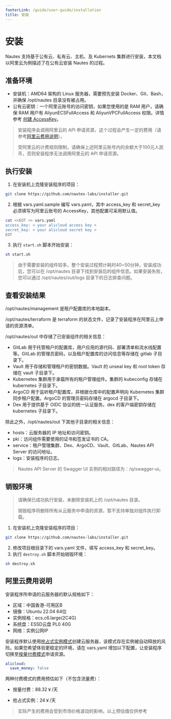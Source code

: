```yaml
---
footerLink: /guide/user-guide/installation
title: 安装
---
```

# 安装
Nautes 支持基于公有云、私有云、主机、及 Kubernets 集群进行安装，本文档以阿里云为例描述了在公有云安装 Nautes 的过程。

## 准备环境
- 安装机：AMD64 架构的 Linux 服务器，需要预先安装 Docker、Git、Bash，并确保 /opt/nautes 目录没有被占用。
- 公有云密钥：一个阿里云账号的访问密钥，如果您使用的是 RAM 用户，请确保 RAM 用户有 AliyunECSFullAccess 和 AliyunVPCFullAccess 权限。详情参考 [创建 AccessKey](https://help.aliyun.com/document_detail/116401.html)。

> 安装程序会调用阿里云的 API 申请资源，这个过程会产生一定的费用（请参考[阿里云费用说明](#阿里云费用说明 )）。
>
> 受阿里云的计费规则限制，请确保上述阿里云账号内的余额大于100元人民币，否则安装程序无法调用阿里云的 API 申请资源。

## 执行安装
1. 在安装机上克隆安装程序的项目：
```bash
git clone https://github.com/nautes-labs/installer.git
```
2. 根据 vars.yaml.sample 编写 vars.yaml，其中 access_key 和 secret_key 必须填写为阿里云账号的 AccessKey，其他配置可采用默认值。
```bash
cat <<EOT >> vars.yaml
access_key: < your alicloud access key >
secret_key: < your alicloud secret key >
EOT
```
3. 执行 `start.sh` 脚本开始安装：
```bash
sh start.sh
```
> 由于需要安装的组件较多，整个安装过程预计耗时40~50分钟，安装成功后，您可以在 /opt/nautes 目录下找到安装后的组件信息。如果安装失败，您可以通过 /opt/nautes/out/logs 目录下的日志排查问题。

## 查看安装结果
/opt/nautes/management 是租户配置库的本地副本。

/opt/nautes/terraform 是 terraform 的状态文件，记录了安装程序在阿里云上申请的资源清单。

/opt/nautes/out 中存储了已安装组件的相关信息：
- GitLab 用于托管租户的配置库，用户应用的源代码、部署清单和流水线配置等。GitLab 的管理员密码，以及租户配置库的访问信息等存储在 gitlab 子目录下。
- Vault 用于存储和管理租户的密钥数据。Vault 的 unseal key 和 root token 存储在 vault 子目录下。
- Kubernetes 集群用于承载所有的租户管理组件。集群的 kubeconfig 存储在 kubernetes 子目录下。
- ArgoCD 用于监听租户配置库，并根据仓库中的配置声明向 Kubernetes 集群同步租户配置。ArgoCD 的管理员密码存储在 argocd 子目录下。
- Dex 用于提供基于 OIDC 协议的统一认证服务。dex 的客户端密钥存储在 kubernetes 子目录下。

除此之外，/opt/nautes/out 下其他子目录的相关信息：
- hosts：云服务器的 IP 地址和访问密钥。
- pki：访问组件需要使用的证书和签发证书的 CA。
- service：租户管理集群、Dex、ArgoCD、Vault、GitLab、Nautes API Server 的访问地址。
- logs：安装程序的日志。

> Nautes API Server 的 Swagger UI 实例的相对路径为：/q/swagger-ui。 

## 销毁环境
> 请确保已成功执行安装，未删除安装机上的 /opt/nautes 目录。
>
> 销毁程序将删除所有从云服务中申请的资源，暂不支持单独对组件执行卸载。

1. 在安装机上克隆安装程序的项目：
```bash
git clone https://github.com/nautes-labs/installer.git
```
2. 修改项目根目录下的 vars.yaml 文件，填写 access_key 和 secret_key。
3. 执行 `destroy.sh` 脚本开始销毁环境：
```bash
sh destroy.sh
```

## 阿里云费用说明
安装程序所申请的云服务器的默认规格如下：

- 区域：中国香港-可用区B
- 镜像：Ubuntu 22.04 64位
- 实例规格：ecs.c6.large(2C4G)
- 系统盘：ESSD云盘 PL0 40G
- 网络：实例公网IP

安装程序默认使用[抢占式实例模式](https://help.aliyun.com/document_detail/52088.html?spm=5176.ecsbuyv3.0.0.2a2736756P0dh1)创建云服务器，该模式存在实例被自动释放的风险。如果您希望体验更稳定的环境，请在 vars.yaml 增加以下配置，让安装程序切换至[按量付费模式](https://help.aliyun.com/document_detail/40653.html?spm=5176.ecsbuyv3.0.0.2a2736756P0dh1)申请资源。
```yaml
alicloud:
  save_money: false
```
两种付费模式的费用预估如下（不包含流量费）：

- 按量付费：88.32￥/天

- 抢占式实例：24￥/天

> 实际产生的费用会受到市场价格波动的影响，以上预估值仅供参考
